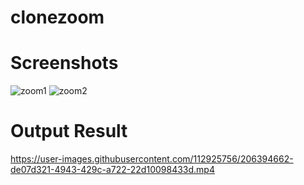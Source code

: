 # clonezoom
# Screenshots
![zoom1](https://user-images.githubusercontent.com/112925756/204835744-d4e5afe8-8546-465a-8e13-9f8ed869cfdf.jpg)
![zoom2](https://user-images.githubusercontent.com/112925756/204836030-3c1f14ee-594d-4673-bf60-97b507d5d887.jpg)
# Output Result
https://user-images.githubusercontent.com/112925756/206394662-de07d321-4943-429c-a722-22d10098433d.mp4
